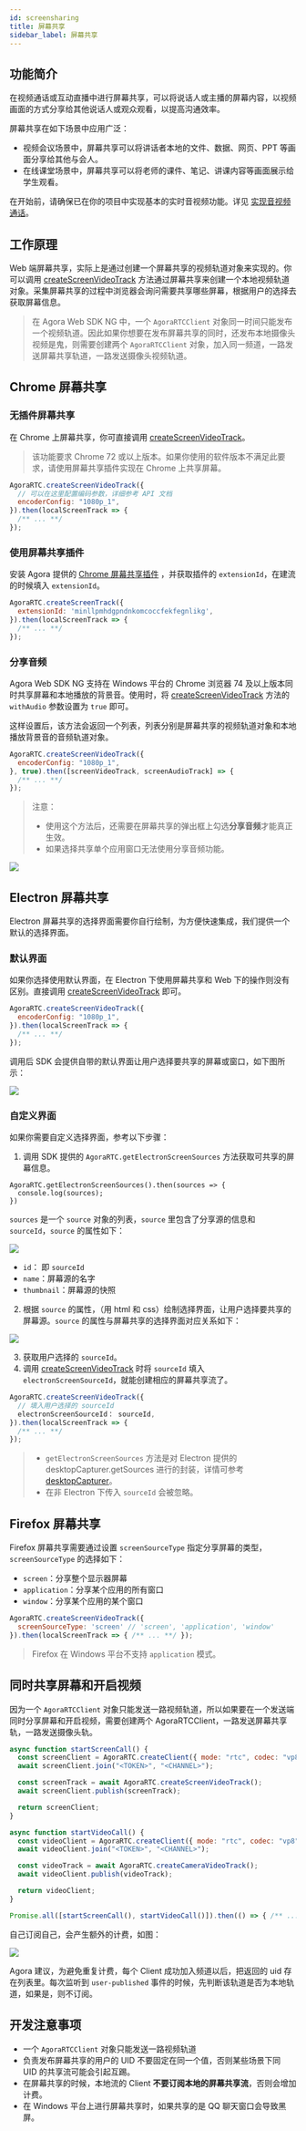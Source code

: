 ```yaml
---
id: screensharing
title: 屏幕共享
sidebar_label: 屏幕共享
---
```


## 功能简介
在视频通话或互动直播中进行屏幕共享，可以将说话人或主播的屏幕内容，以视频画面的方式分享给其他说话人或观众观看，以提高沟通效率。

屏幕共享在如下场景中应用广泛：
- 视频会议场景中，屏幕共享可以将讲话者本地的文件、数据、网页、PPT 等画面分享给其他与会人。
- 在线课堂场景中，屏幕共享可以将老师的课件、笔记、讲课内容等画面展示给学生观看。

在开始前，请确保已在你的项目中实现基本的实时音视频功能。详见 [实现音视频通话](basic_call.md)。

## 工作原理

Web 端屏幕共享，实际上是通过创建一个屏幕共享的视频轨道对象来实现的。你可以调用 [createScreenVideoTrack](/api/cn/interfaces/iagorartc.html#createscreenvideotrack) 方法通过屏幕共享来创建一个本地视频轨道对象。采集屏幕共享的过程中浏览器会询问需要共享哪些屏幕，根据用户的选择去获取屏幕信息。

> 在 Agora Web SDK NG 中，一个 `AgoraRTCClient` 对象同一时间只能发布一个视频轨道。因此如果你想要在发布屏幕共享的同时，还发布本地摄像头视频是鬼，则需要创建两个 `AgoraRTCClient` 对象，加入同一频道，一路发送屏幕共享轨道，一路发送摄像头视频轨道。

## Chrome 屏幕共享

### 无插件屏幕共享

在 Chrome 上屏幕共享，你可直接调用 [createScreenVideoTrack](/api/cn/interfaces/iagorartc.html#createscreenvideotrack)。

> 该功能要求 Chrome 72 或以上版本。如果你使用的软件版本不满足此要求，请使用屏幕共享插件实现在 Chrome 上共享屏幕。

```js
AgoraRTC.createScreenVideoTrack({
  // 可以在这里配置编码参数，详细参考 API 文档
  encoderConfig: "1080p_1",
}).then(localScreenTrack => {
  /** ... **/
});
```

### 使用屏幕共享插件
安装 Agora 提供的 [Chrome 屏幕共享插件](https://docs.agora.io/cn/Interactive%20Broadcast/chrome_screensharing_plugin) ，并获取插件的 `extensionId`，在建流的时候填入 `extensionId`。

```js
AgoraRTC.createScreenTrack({
  extensionId: 'minllpmhdgpndnkomcoccfekfegnlikg',
}).then(localScreenTrack => {
  /** ... **/
});

```

### 分享音频
Agora Web SDK NG 支持在 Windows 平台的 Chrome 浏览器 74 及以上版本同时共享屏幕和本地播放的背景音。使用时，将 [createScreenVideoTrack](/api/cn/interfaces/iagorartc.html#createscreenvideotrack) 方法的`withAudio` 参数设置为 `true` 即可。

这样设置后，该方法会返回一个列表，列表分别是屏幕共享的视频轨道对象和本地播放背景音的音频轨道对象。

```js
AgoraRTC.createScreenVideoTrack({
  encoderConfig: "1080p_1",
}, true).then([screenVideoTrack, screenAudioTrack] => {
  /** ... **/
});
```

> 注意：
> - 使用这个方法后，还需要在屏幕共享的弹出框上勾选**分享音频**才能真正生效。
> - 如果选择共享单个应用窗口无法使用分享音频功能。

![](assets/screenaudio.png)

## Electron 屏幕共享
Electron 屏幕共享的选择界面需要你自行绘制，为方便快速集成，我们提供一个默认的选择界面。

### 默认界面
如果你选择使用默认界面，在 Electron 下使用屏幕共享和 Web 下的操作则没有区别。直接调用 [createScreenVideoTrack](/api/cn/interfaces/iagorartc.html#createscreenvideotrack) 即可。

```js
AgoraRTC.createScreenVideoTrack({
  encoderConfig: "1080p_1",
}).then(localScreenTrack => {
  /** ... **/
});
```

调用后 SDK 会提供自带的默认界面让用户选择要共享的屏幕或窗口，如下图所示：

![](assets/electron.png)

### 自定义界面
如果你需要自定义选择界面，参考以下步骤：
1. 调用 SDK 提供的 `AgoraRTC.getElectronScreenSources` 方法获取可共享的屏幕信息。
```
AgoraRTC.getElectronScreenSources().then(sources => {
  console.log(sources);
})
```
`sources` 是一个 `source` 对象的列表，`source` 里包含了分享源的信息和 `sourceId`，`source` 的属性如下：

![](assets/sources.png)

- `id`： 即 `sourceId`
- `name`：屏幕源的名字
- `thumbnail`：屏幕源的快照

2. 根据 `source` 的属性，（用 html 和 css）绘制选择界面，让用户选择要共享的屏幕源。`source` 的属性与屏幕共享的选择界面对应关系如下：

![](assets/electron2.jpeg)

3. 获取用户选择的 `sourceId`。
4. 调用  [createScreenVideoTrack](/api/cn/interfaces/iagorartc.html#createscreenvideotrack) 时将 `sourceId` 填入 `electronScreenSourceId`，就能创建相应的屏幕共享流了。

``` javascript
AgoraRTC.createScreenVideoTrack({
  // 填入用户选择的 sourceId
  electronScreenSourceId： sourceId,
}).then(localScreenTrack => {
  /** ... **/
});
```

> - `getElectronScreenSources` 方法是对 Electron 提供的 desktopCapturer.getSources 进行的封装，详情可参考 [desktopCapturer](https://electronjs.org/docs/api/desktop-capturer)。
> - 在非 Electron 下传入 `sourceId` 会被忽略。

## Firefox 屏幕共享

Firefox 屏幕共享需要通过设置 `screenSourceType` 指定分享屏幕的类型，`screenSourceType` 的选择如下：
- `screen`：分享整个显示器屏幕
- `application`：分享某个应用的所有窗口
- `window`：分享某个应用的某个窗口

```js
AgoraRTC.createScreenVideoTrack({
  screenSourceType: 'screen' // 'screen', 'application', 'window'
}).then(localScreenTrack => { /** ... **/ });
```
> Firefox 在 Windows 平台不支持 `application` 模式。

## 同时共享屏幕和开启视频
因为一个 `AgoraRTCClient` 对象只能发送一路视频轨道，所以如果要在一个发送端同时分享屏幕和开启视频，需要创建两个 AgoraRTCClient，一路发送屏幕共享轨，一路发送摄像头轨。

```js
async function startScreenCall() {
  const screenClient = AgoraRTC.createClient({ mode: "rtc", codec: "vp8" });
  await screenClient.join("<TOKEN>", "<CHANNEL>");

  const screenTrack = await AgoraRTC.createScreenVideoTrack();
  await screenClient.publish(screenTrack);

  return screenClient;
}

async function startVideoCall() {
  const videoClient = AgoraRTC.createClient({ mode: "rtc", codec: "vp8" });
  await videoClient.join("<TOKEN>", "<CHANNEL>");

  const videoTrack = await AgoraRTC.createCameraVideoTrack();
  await videoClient.publish(videoTrack);

  return videoClient;
}

Promise.all([startScreenCall(), startVideoCall()]).then(() => { /** ... **/ });
```

自己订阅自己，会产生额外的计费，如图：

![](assets/subscribe_screen.png)

Agora 建议，为避免重复计费，每个 Client 成功加入频道以后，把返回的 uid 存在列表里。每次监听到 `user-published` 事件的时候，先判断该轨道是否为本地轨道，如果是，则不订阅。

## 开发注意事项

- 一个 `AgoraRTCClient` 对象只能发送一路视频轨道
- 负责发布屏幕共享的用户的 UID 不要固定在同一个值，否则某些场景下同 UID 的共享流可能会引起互踢。
- 在屏幕共享的时候，本地流的 Client **不要订阅本地的屏幕共享流**，否则会增加计费。
- 在 Windows 平台上进行屏幕共享时，如果共享的是 QQ 聊天窗口会导致黑屏。